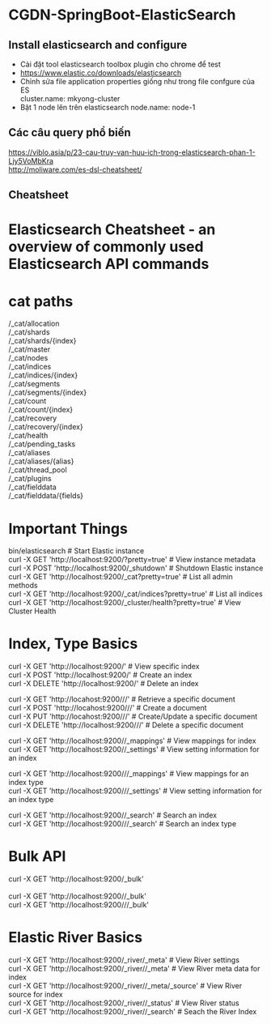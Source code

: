 # CGDN-SpringBoot-ElasticSearch 
## Install elasticsearch and configure
+ Cài đặt tool elasticsearch toolbox plugin cho chrome để test  
+ https://www.elastic.co/downloads/elasticsearch <br>
+ Chỉnh sửa file application properties giống như trong file confgure của ES <br>
cluster.name: mkyong-cluster <br>
+ Bật 1 node lên trên elasticsearch
node.name: node-1 <br>

## Các câu query phổ biến
https://viblo.asia/p/23-cau-truy-van-huu-ich-trong-elasticsearch-phan-1-Ljy5VoMbKra <br>
http://moliware.com/es-dsl-cheatsheet/ <br>

## Cheatsheet 
# Elasticsearch Cheatsheet - an overview of commonly used Elasticsearch API commands <br>

# cat paths <br>
/_cat/allocation <br>
/_cat/shards <br>
/_cat/shards/{index} <br>
/_cat/master <br>
/_cat/nodes <br>
/_cat/indices <br>
/_cat/indices/{index} <br>
/_cat/segments <br>
/_cat/segments/{index}<br>
/_cat/count<br>
/_cat/count/{index}<br>
/_cat/recovery<br>
/_cat/recovery/{index}<br>
/_cat/health<br>
/_cat/pending_tasks<br>
/_cat/aliases<br>
/_cat/aliases/{alias}<br>
/_cat/thread_pool<br>
/_cat/plugins<br>
/_cat/fielddata<br>
/_cat/fielddata/{fields}<br>

# Important Things<br>
bin/elasticsearch                                                       # Start Elastic instance <br>
curl -X GET  'http://localhost:9200/?pretty=true'                       # View instance metadata <br>
curl -X POST 'http://localhost:9200/_shutdown'                          # Shutdown Elastic instance <br>
curl -X GET 'http://localhost:9200/_cat?pretty=true'                    # List all admin methods <br>
curl -X GET 'http://localhost:9200/_cat/indices?pretty=true'            # List all indices <br>
curl -X GET 'http://localhost:9200/_cluster/health?pretty=true'         # View Cluster Health <br>

# Index, Type Basics<br>
curl -X GET  'http://localhost:9200/<index name>'                       # View specific index <br>
curl -X POST 'http://localhost:9200/<index name>'                       # Create an index <br>
curl -X DELETE 'http://localhost:9200/<index name>'                     # Delete an index <br>

curl -X GET  'http://locahost:9200/<index name>/<type>/<id>'            # Retrieve a specific document <br>
curl -X POST 'http://locahost:9200/<index name>/<type>/'                # Create a document <br>
curl -X PUT  'http://locahost:9200/<index name>/<type>/<id>'            # Create/Update a specific document <br>
curl -X DELETE 'http://localhost:9200/<index name>/<type>/<id>'         # Delete a specific document <br>

curl -X GET  'http://localhost:9200/<index name>/_mappings'             # View mappings for index <br>
curl -X GET  'http://localhost:9200/<index name>/_settings'             # View setting information for an index <br>

curl -X GET  'http://localhost:9200/<index name>/<type>/_mappings'      # View mappings for an index type<br>
curl -X GET  'http://localhost:9200/<index name>/<type>/_settings'      # View setting information for an index type<br>

curl -X GET  'http://localhost:9200/<index name>/_search'               # Search an index<br>
curl -X GET  'http://localhost:9200/<index name>/<type>/_search'        # Search an index type<br>

# Bulk API<br>
curl -X GET 'http://localhost:9200/_bulk'        <br>                       
curl -X GET 'http://localhost:9200/<index name>/_bulk' <br>
curl -X GET 'http://localhost:9200/<index name>/<type>/_bulk' <br>

# Elastic River Basics<br>
curl -X GET 'http://localhost:9200/_river/_meta'                      # View River settings<br>
curl -X GET 'http://localhost:9200/_river/<index name>/_meta'         # View River meta data for index<br>
curl -X GET 'http://localhost:9200/_river/<index name>/_meta/_source' # View River source for index<br>
curl -X GET 'http://localhost:9200/_river/<index name>/_status'       # View River status<br>
curl -X GET 'http://localhost:9200/_river/<index name>/_search'       # Seach the River Index<br>
